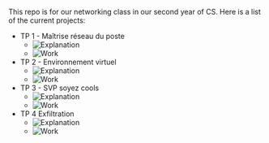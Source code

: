 This repo is for our networking class in our second year of CS. Here is a list of the current projects:

 - TP 1 - Maîtrise réseau du poste
    - ![Explanation](Explanations/1/)
    - ![Work](TP-1/)
 - TP 2 - Environnement virtuel
    - ![Explanation](Explanations/2/)
    - ![Work](TP-2/)
 - TP 3 - SVP soyez cools
    - ![Explanation](Explanations/3/)
    - ![Work](TP-3/)
 - TP 4 Exfiltration
    - ![Explanation](Explanations/4/)
    - ![Work](TP-4/)

